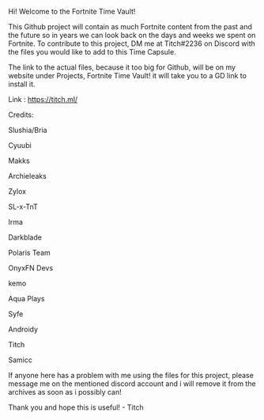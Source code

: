 Hi! Welcome to the Fortnite Time Vault!

This Github project will contain as much Fortnite content from the past and the future so in years we can look back on the days and weeks we spent on Fortnite.
To contribute to this project, DM me at Titch#2236 on Discord with the files you would like to add to this Time Capsule. 

The link to the actual files, because it too big for Github, will be on my website under Projects, Fortnite Time Vault! it will take you to a GD link to install it.

Link : https://titch.ml/ 

Credits:

Slushia/Bria

Cyuubi

Makks

Archieleaks

Zylox

SL-x-TnT

Irma

Darkblade

Polaris Team

OnyxFN Devs

kemo

Aqua Plays

Syfe

Androidy

Titch

Samicc

If anyone here has a problem with me using the files for this project, please message me on the mentioned discord account
and i will remove it from the archives as soon as i possibly can!

Thank you and hope this is useful! - Titch
